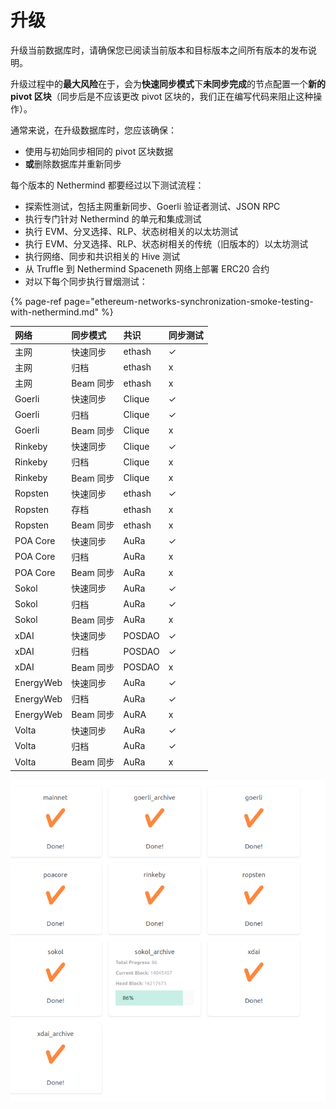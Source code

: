 # 升级

升级当前数据库时，请确保您已阅读当前版本和目标版本之间所有版本的发布说明。

升级过程中的**最大风险**在于，会为**快速同步模式**下**未同步完成**的节点配置一个**新的 pivot 区块**（同步后是不应该更改 pivot 区块的，我们正在编写代码来阻止这种操作）。

通常来说，在升级数据库时，您应该确保：

* 使用与初始同步相同的 pivot 区块数据
* **或**删除数据库并重新同步

每个版本的 Nethermind 都要经过以下测试流程：

* 探索性测试，包括主网重新同步、Goerli 验证者测试、JSON RPC
* 执行专门针对 Nethermind 的单元和集成测试
* 执行 EVM、分叉选择、RLP、状态树相关的以太坊测试
* 执行 EVM、分叉选择、RLP、状态树相关的传统（旧版本的）以太坊测试
* 执行网络、同步和共识相关的 Hive 测试
* 从 Truffle 到 Nethermind Spaceneth 网络上部署 ERC20 合约
* 对以下每个同步执行冒烟测试：

{% page-ref page="ethereum-networks-synchronization-smoke-testing-with-nethermind.md" %}

| 网络 | 同步模式 | 共识 | 同步测试 |
| :--- | :--- | :--- | :--- |
| 主网 | 快速同步 | ethash | ✓ |
| 主网 | 归档 | ethash | x |
| 主网 | Beam 同步 | ethash | x |
| Goerli | 快速同步 | Clique | ✓ |
| Goerli | 归档 | Clique | ✓ |
| Goerli | Beam 同步 | Clique | x |
| Rinkeby | 快速同步 | Clique | ✓ |
| Rinkeby | 归档 | Clique | x |
| Rinkeby | Beam 同步 | Clique | x |
| Ropsten | 快速同步 | ethash | ✓ |
| Ropsten | 存档 | ethash | x |
| Ropsten | Beam 同步 | ethash | x |
| POA Core | 快速同步 | AuRa | ✓ |
| POA Core | 归档 | AuRa | x |
| POA Core | Beam 同步 | AuRa | x |
| Sokol | 快速同步 | AuRa | ✓ |
| Sokol | 归档 | AuRa | ✓ |
| Sokol | Beam 同步 | AuRa | x |
| xDAI | 快速同步 | POSDAO | ✓ |
| xDAI | 归档 | POSDAO | ✓ |
| xDAI | Beam 同步 | POSDAO | x |
| EnergyWeb | 快速同步 | AuRa | ✓ |
| EnergyWeb | 归档 | AuRa | ✓ |
| EnergyWeb | Beam 同步 | AuRA | x |
| Volta | 快速同步 | AuRa | ✓ |
| Volta | 归档 | AuRa | ✓ |
| Volta | Beam 同步 | AuRa | x |

![同步测试结果示例](../.gitbook/assets/image%20%2893%29.png)

